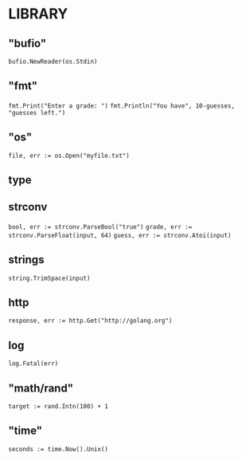 

# LIBRARY

##	"bufio"
```bufio.NewReader(os.Stdin) ```

##	"fmt"
```fmt.Print("Enter a grade: ")```
```fmt.Println("You have", 10-guesses, "guesses left.")```
##	"os"
```file, err := os.Open("myfile.txt")```
## type

## strconv
```bool, err := strconv.ParseBool("true")```
```grade, err := strconv.ParseFloat(input, 64)```
```guess, err := strconv.Atoi(input)```
## strings
```string.TrimSpace(input)```

## http
```response, err := http.Get("http://golang.org")```

## log
```log.Fatal(err)```

## 	"math/rand"
```target := rand.Intn(100) + 1```

## 	"time"
```seconds := time.Now().Unix()```
